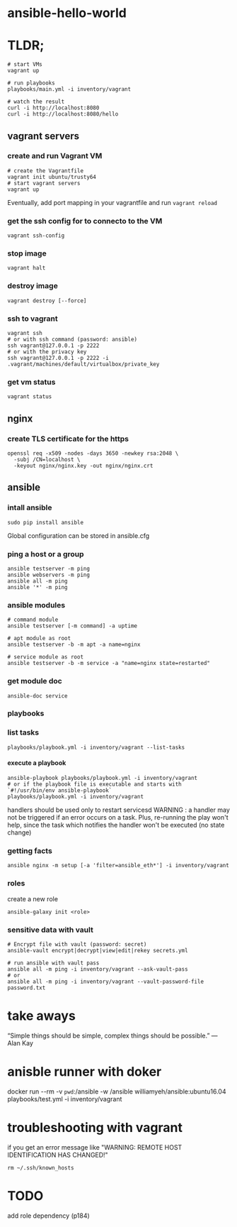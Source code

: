 # ansible-hello-world

# TLDR;
    
    # start VMs
    vagrant up
    
    # run playbooks
    playbooks/main.yml -i inventory/vagrant
    
    # watch the result
    curl -i http://localhost:8080
    curl -i http://localhost:8080/hello

## vagrant servers

### create and run Vagrant VM

    # create the Vagrantfile
    vagrant init ubuntu/trusty64
    # start vagrant servers
    vagrant up

Eventually, add port mapping in your vagrantfile and run `vagrant reload`

### get the ssh config for to connecto to the VM
    vagrant ssh-config
    
### stop image
    vagrant halt

### destroy image
    vagrant destroy [--force]

### ssh to vagrant
    vagrant ssh
    # or with ssh command (password: ansible)
    ssh vagrant@127.0.0.1 -p 2222
    # or with the privacy key
    ssh vagrant@127.0.0.1 -p 2222 -i .vagrant/machines/default/virtualbox/private_key

### get vm status
    vagrant status

## nginx

### create TLS certificate for the https
    openssl req -x509 -nodes -days 3650 -newkey rsa:2048 \
      -subj /CN=localhost \
      -keyout nginx/nginx.key -out nginx/nginx.crt

## ansible

### intall ansible

    sudo pip install ansible
    
Global configuration can be stored in ansible.cfg

### ping a host or a group

    ansible testserver -m ping
    ansible webservers -m ping
    ansible all -m ping
    ansible '*' -m ping

### ansible modules

    # command module
    ansible testserver [-m command] -a uptime
    
    # apt module as root
    ansible testserver -b -m apt -a name=nginx
    
    # service module as root
    ansible testserver -b -m service -a "name=nginx state=restarted"
    
### get module doc
    ansible-doc service

### playbooks

### list tasks
    playbooks/playbook.yml -i inventory/vagrant --list-tasks

#### execute a playbook
    ansible-playbook playbooks/playbook.yml -i inventory/vagrant
    # or if the playbook file is executable and starts with `#!/usr/bin/env ansible-playbook`
    playbooks/playbook.yml -i inventory/vagrant
    
handlers should be used only to restart servicesd
WARNING :
  a handler may not be triggered if an error occurs on a task.
  Plus, re-running the play won't help, since the task which notifies the handler won't be executed (no state change)
  
### getting facts
    ansible nginx -m setup [-a 'filter=ansible_eth*'] -i inventory/vagrant

### roles

create a new role

    ansible-galaxy init <role>

### sensitive data with vault

    # Encrypt file with vault (password: secret)
    ansible-vault encrypt|decrypt|view|edit|rekey secrets.yml
    
    # run ansible with vault pass
    ansible all -m ping -i inventory/vagrant --ask-vault-pass
    # or
    ansible all -m ping -i inventory/vagrant --vault-password-file password.txt

# take aways

“Simple things should be simple, complex things should be possible.”
― Alan Kay



# anisble runner with doker

docker run --rm -v `pwd`:/ansible -w /ansible williamyeh/ansible:ubuntu16.04 playbooks/test.yml -i inventory/vagrant




# troubleshooting with vagrant

if you get an error message like "WARNING: REMOTE HOST IDENTIFICATION HAS CHANGED!"
    
    rm ~/.ssh/known_hosts

# TODO
 add role dependency (p184)